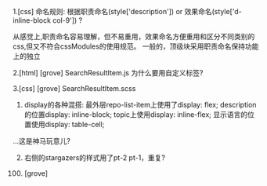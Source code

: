 1.[css] 命名规则:
根据职责命名(style['description']) or 效果命名(style['d-inline-block col-9']) ?

从感觉上,职责命名容易理解，但不易重用，效果命名方便重用和区分不同类别的css,但又不符合cssModules的使用规范。
一般的，顶级块采用职责命名保持功能上的独立

2.[html] [grove] SearchResultItem.js
为什么要用自定义标签<relative-time>?

3.[css] [grove] SearchResultItem.scss
1) display的各种混搭:
最外层repo-list-item上使用了display: flex;
description的位置display: inline-block;
topic上使用display: inline-flex;
显示语言的位置使用display: table-cell;

...这是神马玩意儿?

2) 右侧的stargazers的样式用了pt-2 pt-1，重复?

100. [grove]
